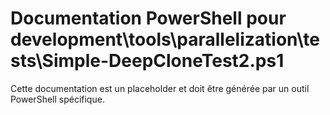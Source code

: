 # Documentation PowerShell pour development\tools\parallelization\tests\Simple-DeepCloneTest2.ps1

Cette documentation est un placeholder et doit être générée par un outil PowerShell spécifique.
